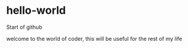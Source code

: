 # hello-world
Start of github

welcome to the world of coder, this will be useful for the rest of my life

